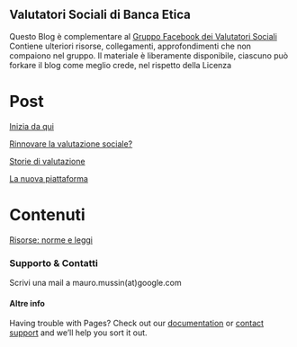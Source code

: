 
## Valutatori Sociali di Banca Etica

Questo Blog è complementare al [Gruppo Facebook dei Valutatori Sociali](https://www.facebook.com/groups/445816879511918/) 
Contiene ulteriori risorse, collegamenti, approfondimenti che non compaiono nel gruppo.
Il materiale è liberamente disponibile, ciascuno può forkare il blog come meglio crede, nel rispetto della Licenza

# Post
[Inizia da qui](https://mauromussin.github.io/valutazionesociale/2020/04/04/inizia-da-qui)

[Rinnovare la valutazione sociale?](https://mauromussin.github.io/valutazionesociale/2020/04/05/valutazione-manifesto.html)

[Storie di valutazione](https://mauromussin.github.io/valutazionesociale/2020/04/08/storie-di-valutazioni.html)

[La nuova piattaforma](https://mauromussin.github.io/valutazionesociale/2020/04/09/la-nuova-piattaforma.html)

# Contenuti
[Risorse: norme e leggi](https://mauromussin.github.io/valutazionesociale/contenuti/risorse)


### Supporto & Contatti

Scrivi una mail a mauro.mussin(at)google.com

#### Altre info
Having trouble with Pages? Check out our [documentation](https://help.github.com/categories/github-pages-basics/) or [contact support](https://github.com/contact) and we’ll help you sort it out.
